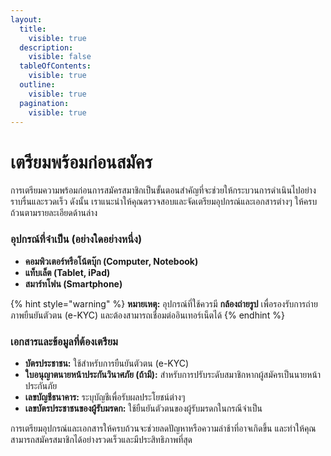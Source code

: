 ```yaml
---
layout:
  title:
    visible: true
  description:
    visible: false
  tableOfContents:
    visible: true
  outline:
    visible: true
  pagination:
    visible: true
---
```


# เตรียมพร้อมก่อนสมัคร

การเตรียมความพร้อมก่อนการสมัครสมาชิกเป็นขั้นตอนสำคัญที่จะช่วยให้กระบวนการดำเนินไปอย่างราบรื่นและรวดเร็ว ดังนั้น เราแนะนำให้คุณตรวจสอบและจัดเตรียมอุปกรณ์และเอกสารต่างๆ ให้ครบถ้วนตามรายละเอียดด้านล่าง

### อุปกรณ์ที่จำเป็น (อย่างใดอย่างหนึ่ง)

- **คอมพิวเตอร์หรือโน้ตบุ๊ก (Computer, Notebook)**
- **แท็บเล็ต (Tablet, iPad)**
- **สมาร์ทโฟน (Smartphone)**

{% hint style="warning" %}
**หมายเหตุ:** อุปกรณ์ที่ใช้ควรมี **กล้องถ่ายรูป** เพื่อรองรับการถ่ายภาพยืนยันตัวตน (e-KYC) และต้องสามารถเชื่อมต่ออินเทอร์เน็ตได้
{% endhint %}

### เอกสารและข้อมูลที่ต้องเตรียม  

- **บัตรประชาชน:** ใช้สำหรับการยืนยันตัวตน (e-KYC)  
- **ใบอนุญาตนายหน้าประกันวินาศภัย (ถ้ามี):** สำหรับการปรับระดับสมาชิกหากผู้สมัครเป็นนายหน้าประกันภัย  
- **เลขบัญชีธนาคาร:** ระบุบัญชีเพื่อรับผลประโยชน์ต่างๆ  
- **เลขบัตรประชาชนของผู้รับมรดก:** ใช้ยืนยันตัวตนของผู้รับมรดกในกรณีจำเป็น  

การเตรียมอุปกรณ์และเอกสารให้ครบถ้วนจะช่วยลดปัญหาหรือความล่าช้าที่อาจเกิดขึ้น และทำให้คุณสามารถสมัครสมาชิกได้อย่างรวดเร็วและมีประสิทธิภาพที่สุด

